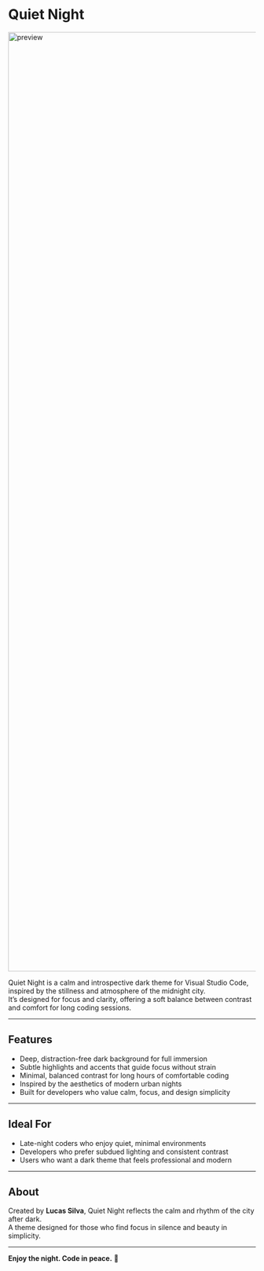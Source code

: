 # Quiet Night

<img width="1911" alt="preview" src="https://github.com/user-attachments/assets/13813d2d-8b85-4c2e-a5e6-727375be1909" />


Quiet Night is a calm and introspective dark theme for Visual Studio Code, inspired by the stillness and atmosphere of the midnight city.  
It’s designed for focus and clarity, offering a soft balance between contrast and comfort for long coding sessions.

---

## Features

- Deep, distraction-free dark background for full immersion  
- Subtle highlights and accents that guide focus without strain  
- Minimal, balanced contrast for long hours of comfortable coding  
- Inspired by the aesthetics of modern urban nights  
- Built for developers who value calm, focus, and design simplicity

---

## Ideal For

- Late-night coders who enjoy quiet, minimal environments  
- Developers who prefer subdued lighting and consistent contrast  
- Users who want a dark theme that feels professional and modern  

---

## About

Created by **Lucas Silva**, Quiet Night reflects the calm and rhythm of the city after dark.  
A theme designed for those who find focus in silence and beauty in simplicity.

---

**Enjoy the night. Code in peace.** 🌙  
